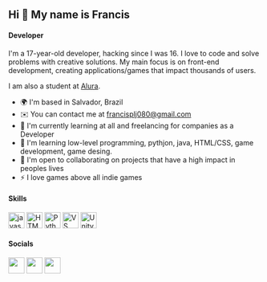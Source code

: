 ## Hi 👋 My name is Francis

#### Developer

I'm a 17-year-old developer, hacking since I was 16. I love to code and solve problems with creative solutions. My main focus is on front-end development, creating applications/games that impact thousands of users.

I am also a student at [Alura](https://www.alura.com.br).

* 🌍  I'm based in Salvador, Brazil
* ✉️  You can contact me at [francisplj080@gmail.com](mailto:francisplj080@gmail.com)
* 🚀  I'm currently learning at all and freelancing for companies as a Developer
* 🧠 I'm learning low-level programming, pythjon, java, HTML/CSS, game development, game desing.
* 🤝  I'm open to collaborating on projects that have a high impact in peoples lives
* ⚡  I love games above all indie games

#### Skills

<div align="left">
  <img src="https://img.shields.io/badge/JavaScript-323330?style=for-the-badge&logo=javascript&logoColor=F7DF1E" height="32" alt="javascript logo"  /> 
  <img src="https://img.shields.io/badge/HTML5-E34F26?style=for-the-badge&logo=html5&logoColor=white" height="32" alt="HTML5 logo" />
  <img src="https://img.shields.io/badge/Python-FFD43B?style=for-the-badge&logo=python&logoColor=blue" height="32" alt="Python logo"  />
  <img src="https://img.shields.io/badge/VSCode-0078D4?style=for-the-badge&logo=visual%20studio%20code&logoColor=white" height="32" alt="VS logo" />
  <img src="https://img.shields.io/badge/Unity-100000?style=for-the-badge&logo=unity&logoColor=white" height="32" alt="Unity logo"  />
</div>

#### Socials

<p align="left">
  <a href="https://discord.com/users/661437172699889684" target="_blank" rel="noreferrer"><img src="https://img.shields.io/badge/Discord-5865F2?style=for-the-badge&logo=discord&logoColor=white" height="32" /></a>
  <a href="https://www.github.com/peguimasid" target="_blank" rel="noreferrer"><img src="https://raw.githubusercontent.com/danielcranney/readme-generator/main/public/icons/socials/github-dark.svg" height="32" /></a>
  <a href="https://www.linkedin.com/in/guilhermo-masid-494677b8" target="_blank" rel="noreferrer"><img src="https://raw.githubusercontent.com/danielcranney/readme-generator/main/public/icons/socials/linkedin.svg" height="32" /></a>
</p>

